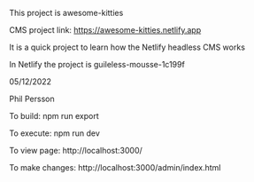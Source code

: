 This project is awesome-kitties

CMS project link: https://awesome-kitties.netlify.app

It is a quick project to learn how the Netlify headless CMS works

In Netlify the project is guileless-mousse-1c199f

05/12/2022

Phil Persson


To build: npm run export

To execute: npm run dev

To view page: http://localhost:3000/

To make changes: http://localhost:3000/admin/index.html


